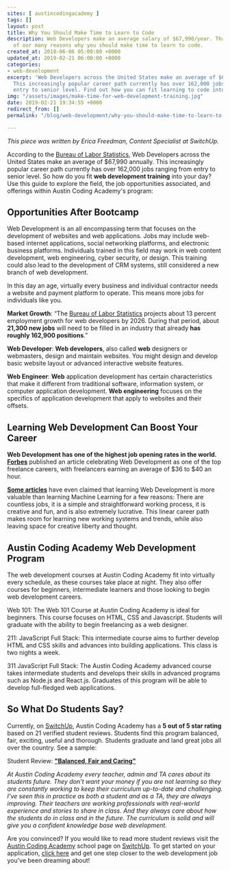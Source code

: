 ```yaml
---
sites: [ austincodingacademy ]
tags: []
layout: post
title: Why You Should Make Time to Learn to Code
description: Web Developers make an average salary of $67,990/year. That's just one
  of our many reasons why you should make time to learn to code.
created_at: 2018-06-06 05:00:00 +0000
updated_at: 2019-02-21 06:00:00 +0000
categories:
- web-development
excerpt: 'Web Developers across the United States make an average of $67,990 annually.
  This increasingly popular career path currently has over 162,000 jobs ranging from
  entry to senior level. Find out how you can fit learning to code into your day:'
img: "/assets/images/make-time-for-web-development-training.jpg"
date: 2019-02-21 19:34:55 +0000
redirect_from: []
permalink: "/blog/web-development/why-you-should-make-time-to-learn-to-code/"

---
```

_This piece was written by Erica Freedman, Content Specialist at SwitchUp._

According to the [Bureau of Labor Statistics](https://www.bls.gov/ooh/computer-and-information-technology/web-developers.htm), Web Developers across the United States make an average of $67,990 annually. This increasingly popular career path currently has over 162,000 jobs ranging from entry to senior level. So how do you fit **web development training** into your day? Use this guide to explore the field, the job opportunities associated, and offerings within Austin Coding Academy's program:

## Opportunities After Bootcamp

Web Development is an all encompassing term that focuses on the development of websites and web applications. Jobs may include web-based internet applications, social networking platforms, and electronic business platforms. Individuals trained in this field may work in web content development, web engineering, cyber security, or design. This training could also lead to the development of CRM systems, still considered a new branch of web development.

In this day an age, virtually every business and individual contractor needs a website and payment platform to operate. This means more jobs for individuals like you.

**Market Growth**: “The [Bureau of Labor Statistics](https://www.bls.gov/ooh/computer-and-information-technology/web-developers.htm) projects about 13 percent employment growth for web developers by 2026. During that period, about **21,300 new jobs** will need to be filled in an industry that already **has roughly 162,900 positions**.”

**Web Developer**: **Web developers**, also called **web** designers or webmasters, design and maintain websites. You might design and develop basic website layout or advanced interactive website features.

**Web Engineer**: **Web** application development has certain characteristics that make it different from traditional software, information system, or computer application development. **Web engineering** focuses on the specifics of application development that apply to websites and their offsets.

## Learning Web Development Can Boost Your Career

**Web Development has one of the highest job opening rates in the world.** [**Forbes**](https://www.forbes.com/pictures/mjd45eilkk/web-development/#7864f8833180) published an article celebrating Web Development as one of the top freelance careers, with freelancers earning an average of $36 to $40 an hour.

[**Some articles**](https://www.forbes.com/sites/quora/2017/04/10/five-reasons-why-web-development-is-a-better-career-path-than-machine-learning/#378689f53ddf) have even claimed that learning Web Development is more valuable than learning Machine Learning for a few reasons: There are countless jobs, it is a simple and straightforward working process, it is creative and fun, and is also extremely lucrative. This linear career path makes room for learning new working systems and trends, while also leaving space for creative liberty and thought.

## Austin Coding Academy Web Development Program

The web development courses at Austin Coding Academy fit into virtually every schedule, as these courses take place at night. They also offer courses for beginners, intermediate learners and those looking to begin web development careers.

Web 101: The Web 101 Course at Austin Coding Academy is ideal for beginners. This course focuses on HTML, CSS and Javascript. Students will graduate with the ability to begin freelancing as a web designer.

211: JavaScript Full Stack: This intermediate course aims to further develop HTML and CSS skills and advances into building applications. This class is two nights a week.

311 JavaScript Full Stack: The Austin Coding Academy advanced course takes intermediate students and develops their skills in advanced programs such as Node.js and React.js. Graduates of this program will be able to develop full-fledged web applications.

## So What Do Students Say?

Currently, on [SwitchUp](http://switchup.org/), Austin Coding Academy has a **5 out of 5 star rating** based on 21 verified student reviews. Students find this program balanced, fair, exciting, useful and thorough. Students graduate and land great jobs all over the country. See a sample:

Student Review: [**"Balanced, Fair and Caring"**](https://www.switchup.org/bootcamps/austin-coding-academy?review_id=11842)

_At Austin Coding Academy every teacher, admin and TA cares about its students future. They don't want your money if you are not learning so they are constantly working to keep their curriculum up-to-date and challenging. I've seen this in practice as both a student and as a TA, they are always improving. Their teachers are working professionals with real-world experience and stories to share in class. And they always care about how the students do in class and in the future. The curriculum is solid and will give you a confident knowledge base web development._

Are you convinced? If you would like to read more student reviews visit the [Austin Coding Academy](https://www.switchup.org/bootcamps/austin-coding-academy?review_id=11842) school page on [SwitchUp](https://www.switchup.org/bootcamps/austin-coding-academy?review_id=11842). To get started on your application, [click here](https://austincodingacademy.com/apply/) and get one step closer to the web development job you’ve been dreaming about!